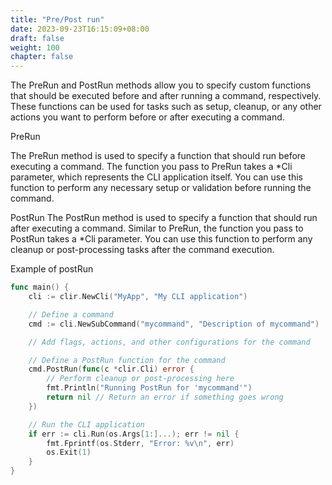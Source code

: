 ```yaml
---
title: "Pre/Post run"
date: 2023-09-23T16:15:09+08:00
draft: false
weight: 100
chapter: false
---
```


The PreRun and PostRun methods allow you to specify custom functions that should be executed before and after running a command, respectively. These functions can be used for tasks such as setup, cleanup, or any other actions you want to perform before or after executing a command.

PreRun

The PreRun method is used to specify a function that should run before executing a command. The function you pass to PreRun takes a *Cli parameter, which represents the CLI application itself. You can use this function to perform any necessary setup or validation before running the command.

PostRun
The PostRun method is used to specify a function that should run after executing a command. Similar to PreRun, the function you pass to PostRun takes a *Cli parameter. You can use this function to perform any cleanup or post-processing tasks after the command execution.

Example of postRun
```go
func main() {
    cli := clir.NewCli("MyApp", "My CLI application")

    // Define a command
    cmd := cli.NewSubCommand("mycommand", "Description of mycommand")

    // Add flags, actions, and other configurations for the command

    // Define a PostRun function for the command
    cmd.PostRun(func(c *clir.Cli) error {
        // Perform cleanup or post-processing here
        fmt.Println("Running PostRun for 'mycommand'")
        return nil // Return an error if something goes wrong
    })

    // Run the CLI application
    if err := cli.Run(os.Args[1:]...); err != nil {
        fmt.Fprintf(os.Stderr, "Error: %v\n", err)
        os.Exit(1)
    }
}

```